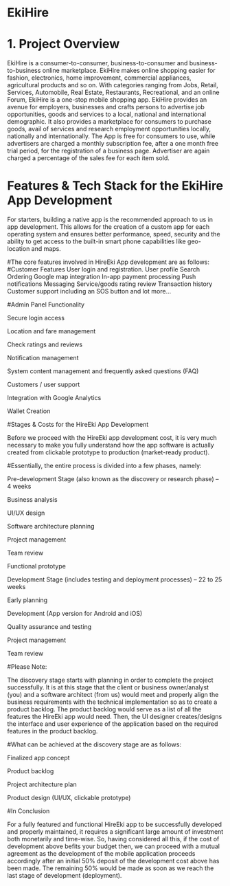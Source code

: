# EkiHire


# 1. Project Overview

EkiHire is a consumer-to-consumer, business-to-consumer and business-to-business online marketplace.
EkiHire makes online shopping easier for fashion, electronics, home improvement, commercial appliances, agricultural products and so on. 
With categories ranging from Jobs, Retail, Services, Automobile, Real Estate, Restaurants, Recreational, and an online Forum, EkiHire is a one-stop mobile shopping app.
EkiHire provides an avenue for employers, businesses and crafts persons to advertise job opportunities, goods and services to a local, national and international demographic.
It also provides a marketplace for consumers to purchase goods, avail of services and research employment opportunities locally, nationally and internationally. 
The App is free for consumers to use, while advertisers are charged a monthly subscription fee, after a one month free trial period, for the registration of a business page. 
Advertiser are again charged a percentage of the sales fee for each item sold.

# Features & Tech Stack for the EkiHire App Development

For starters, building a native app is the recommended approach to us in  app development. This allows for the creation of a custom app for each operating system and ensures better performance, speed, security and the ability to get access to the built-in smart phone capabilities like geo-location and maps. 

#The core features involved in HireEki App development are as follows:
#Customer Features
User login and registration.
User profile
Search
Ordering
Google map integration
In-app payment processing
Push notifications
Messaging
Service/goods  rating review
Transaction history
Customer support including an SOS button and lot more...


#Admin Panel Functionality

Secure login access

Location and fare management

Check ratings and reviews

Notification management

System content management and frequently asked questions (FAQ)

Customers / user support

Integration with Google Analytics

Wallet Creation


#Stages & Costs for the HireEki App Development

Before we proceed with the HireEki app development cost, it is very much necessary to make you fully understand how the app software is actually created from clickable prototype to production (market-ready product).

#Essentially, the entire process is divided into a few phases, namely:

Pre-development Stage (also known as the discovery or research phase) – 4 weeks

Business analysis

UI/UX design

Software architecture planning

Project management

Team review

Functional prototype

Development Stage (includes testing and deployment processes) – 22 to 25  weeks

Early planning

Development (App version for Android and iOS)

Quality assurance and testing

Project management

Team review

#Please Note:

The discovery stage starts with planning in order to complete the project successfully. It is at this stage that the client or business owner/analyst (you) and a software architect (from us) would meet and properly align the business requirements with the technical implementation so as to create a product backlog. The product backlog would serve as a list of all the features the HireEki app would need. Then, the UI designer creates/designs the interface and user experience of the application based on the required features in the product backlog.


#What can be achieved at the discovery stage are as follows:

Finalized app concept

Product backlog

Project architecture plan

Product design (UI/UX, clickable prototype)

#In Conclusion

For a fully featured and functional HireEki app to be successfully developed and properly maintained, it requires a significant large amount of investment both monetarily and time-wise. So, having considered all this, if the cost of development above befits your budget then, we can proceed with a mutual agreement as the development of the mobile application proceeds accordingly after an initial 50% deposit of the development cost above has been made. The remaining 50% would be made as soon as we reach the last stage of development (deployment).
